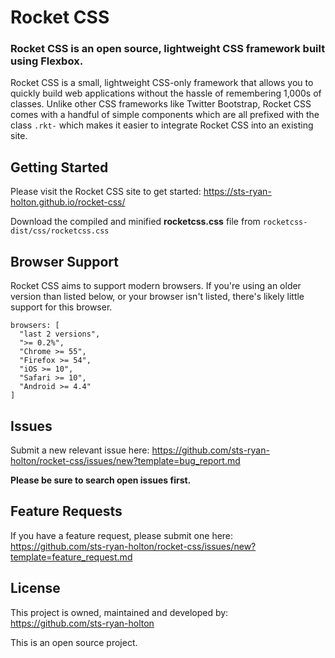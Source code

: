 # Rocket CSS

### Rocket CSS is an open source, lightweight CSS framework built using Flexbox.

Rocket CSS is a small, lightweight CSS-only framework that allows you to quickly build web applications without the hassle of remembering 1,000s of classes. Unlike other CSS frameworks like Twitter Bootstrap, Rocket CSS comes with a handful of simple components which are all prefixed with the class `.rkt-` which makes it easier to integrate Rocket CSS into an existing site.

## Getting Started

Please visit the Rocket CSS site to get started: https://sts-ryan-holton.github.io/rocket-css/

Download the compiled and minified **rocketcss.css** file from `rocketcss-dist/css/rocketcss.css`

## Browser Support

Rocket CSS aims to support modern browsers. If you're using an older version than listed below, or your browser isn't listed, there's likely little support for this browser.

```
browsers: [
  "last 2 versions",
  ">= 0.2%",
  "Chrome >= 55",
  "Firefox >= 54",
  "iOS >= 10",
  "Safari >= 10",
  "Android >= 4.4"
]
```

## Issues

Submit a new relevant issue here: https://github.com/sts-ryan-holton/rocket-css/issues/new?template=bug_report.md

**Please be sure to search open issues first.**

## Feature Requests

If you have a feature request, please submit one here: https://github.com/sts-ryan-holton/rocket-css/issues/new?template=feature_request.md

## License

This project is owned, maintained and developed by: https://github.com/sts-ryan-holton

This is an open source project.
